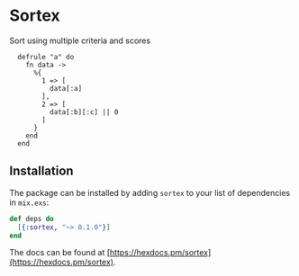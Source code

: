# Sortex

Sort using multiple criteria and scores

```
  defrule "a" do
    fn data ->
      %{
        1 => [
          data[:a]
        ],
        2 => [
          data[:b][:c] || 0
        ]
      }
    end
  end

```

## Installation

The package can be installed
by adding `sortex` to your list of dependencies in `mix.exs`:

```elixir
def deps do
  [{:sortex, "~> 0.1.0"}]
end
```

The docs can
be found at [https://hexdocs.pm/sortex](https://hexdocs.pm/sortex).

